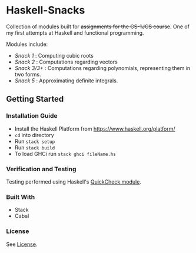 # Haskell-Snacks

Collection of modules built for ~~assignments for the CS-1JCS course~~. One of my first attempts at Haskell and functional programming.

Modules include:
* _Snack 1_ : Computing cubic roots
* _Snack 2_ : Computations regarding vectors
* _Snack 3/3+_ : Computations regarding polynomials, representing them in two forms.
* _Snack 5_ : Approximating definite integrals.

## Getting Started

### Installation Guide

- Install the Haskell Platform from <https://www.haskell.org/platform/>
- ```cd``` into directory
- Run ```stack setup```
- Run ```stack build```
- To load GHCi run ```stack ghci fileName.hs```

### Verification and Testing
Testing performed using Haskell's [QuickCheck module](http://hackage.haskell.org/package/QuickCheck).

### Built With
* Stack
* Cabal

### License
See [License](LICENSE).